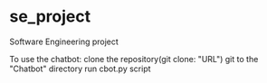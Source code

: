 # se_project
Software Engineering project

To use the chatbot: clone the repository(git clone: "URL")
git to the "Chatbot" directory
run cbot.py script


